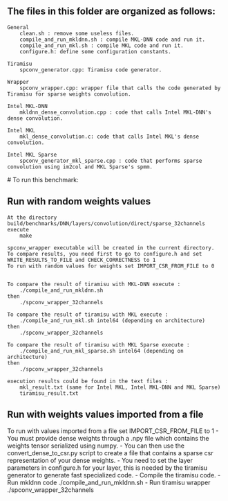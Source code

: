 ## The files in this folder are organized as follows:

    General
        clean.sh : remove some useless files.
        compile_and_run_mkldnn.sh : compile MKL-DNN code and run it.
        compile_and_run_mkl.sh : compile MKL code and run it.
        configure.h: define some configuration constants.

    Tiramisu
        spconv_generator.cpp: Tiramisu code generator.

    Wrapper
        spconv_wrapper.cpp: wrapper file that calls the code generated by Tiramisu for sparse weights convolution.

    Intel MKL-DNN
        mkldnn_dense_convolution.cpp : code that calls Intel MKL-DNN's dense convolution.

    Intel MKL
        mkl_dense_convolution.c: code that calls Intel MKL's dense convolution.

    Intel MKL Sparse
        spconv_generator_mkl_sparse.cpp : code that performs sparse convolution using im2col and MKL Sparse's spmm.

# To run this benchmark:
## Run with random weights values
    At the directory build/benchmarks/DNN/layers/convolution/direct/sparse_32channels execute
	    make

    spconv_wrapper executable will be created in the current directory.
    To compare results, you need first to go to configure.h and set WRITE_RESULTS_TO_FILE and CHECK_CORRECTNESS to 1
    To run with random values for weights set IMPORT_CSR_FROM_FILE to 0


    To compare the result of tiramisu with MKL-DNN execute :
        ./compile_and_run_mkldnn.sh
    then
        ./spconv_wrapper_32channels

    To compare the result of tiramisu with MKL execute :
        ./compile_and_run_mkl.sh intel64 (depending on architecture)
    then
        ./spconv_wrapper_32channels

    To compare the result of tiramisu with MKL Sparse execute :
        ./compile_and_run_mkl_sparse.sh intel64 (depending on architecture)
    then
        ./spconv_wrapper_32channels

    execution results could be found in the text files :
        mkl_result.txt (same for Intel MKL, Intel MKL-DNN and MKL Sparse)
        tiramisu_result.txt

## Run with weights values imported from a file
  To run with values imported from a file set IMPORT_CSR_FROM_FILE to 1
    - You must provide dense weights through a .npy file which contains the weights tensor serialized using numpy.
    - You can then use the convert_dense_to_csr.py script to create a file that contains a sparse csr representation of your dense weights.
    - You need to set the layer parameters in configure.h for your layer, this is needed by the tiramisu generator to generate fast specialized code.
    - Compile the tiramisu code.
    - Run mkldnn code ./compile_and_run_mkldnn.sh
    - Run tiramisu wrapper ./spconv_wrapper_32channels
